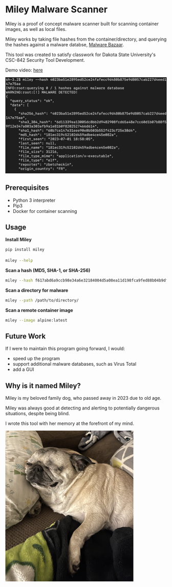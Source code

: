 # Miley Malware Scanner

Miley is a proof of concept malware scanner built for scanning container images, as well as local files.

Miley works by taking file hashes from the container/directory, and querying the hashes against a malware databse, [Malware Bazaar](https://bazaar.abuse.ch/).

This tool was created to satisfy classwork for Dakota State University's CSC-842 Security Tool Development.

Demo video: [here](https://www.youtube.com/)

<img src="images/miley_cli.png" alt="miley-cli" width="600" height=auto/>

## Prerequisites

- Python 3 interpreter
- Pip3
- Docker for container scanning

## Usage

**Install Miley**

```bash
pip install miley

miley --help
```

**Scan a hash (MD5, SHA-1, or SHA-256)**

```bash
miley --hash f617abd6a9ccb98e34a6e32184004d5a08ea11d198fca9fed88b04b9dfc96de2
```

**Scan a directory for malware**

```bash
miley --path /path/to/directory/
```

**Scan a remote container image**

```bash
miley --image alpine:latest
```

## Future Work

If I were to maintain this program going forward, I would:

- speed up the program
- support additional malware databases, such as Virus Total
- add a GUI

## Why is it named Miley?

Miley is my beloved family dog, who passed away in 2023 due to old age.

Miley was always good at detecting and alerting to potentially dangerous situations, despite being blind.

I wrote this tool with her memory at the forefront of my mind.

<img src="images/miley.png" alt="miley" width="400" height=auto/>

